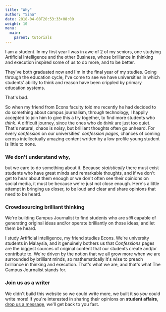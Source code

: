 ```yaml
---
title: "Why"
author: "Sina"
date: 2018-04-08T20:53:33+08:00
weight: 10
menu:
  main:
    parent: tutorials
---
```


I am a student. In my first year I was in awe of 2 of my seniors, one studying Artificial Intelligence and the other Business, whose brilliance in thinking and execution inspired some of us to do more, and to be better.

They've both graduated now and I'm in the final year of my studies. Going through the education cycle, I've come to see we have universities in which students' ability to think and reason have been crippled by primary education systems. 

That's bad.

So when my friend from Econs faculty told me recently he had decided to do something about campus journalism, through technology, I happily accepted to join him to give this a try together, to find more students who _think_. 
A difficult journey, since the ones who do _think_ are just too quiet. That's natural, chaos is noisy, but brilliant thoughts often go unheard. For every _confession_ on our universities' _confession pages_, chances of coming across intellectually amazing content written by a low profile young student is little to none.
### We don't understand why,
but we care to do something about it. Because _statistically_ there must exist students who have great minds and remarkable thoughts, and if we don't get to hear about them enough or we don't often see their opinions on social media, it must be because we're just not close enough. Here's a little attempt in bringing us closer, to be loud and clear and share opinions that need to be heard. 
### Crowdsourcing brilliant thinking
We're building Campus Journalist to find students who are _still_ capable of generating original ideas and/or operate brilliantly on those ideas; and let them be heard. 

I study Artificial Intelligence, my friend studies Econs. We're university students in Malaysia, and it genuinely bothers us that _Confessions_ pages are the biggest sources of original content that our students create and/or contribute to. 
We're driven by the notion that we all grow more when we are surrounded by brilliant minds, so mathematically it's wise to preach brilliance in thinking and execution. That's what we are, and that's what The Campus Journalist stands for.

### Join us as a writer
We didn't build this website so we could write more, we built it so *you* could write more! If you're interested in sharing their opinions on **student affairs**, [drop us a message](https://www.messenger.com/t/thecampusjournalist), we'll get back to you fast.
